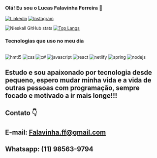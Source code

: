 ### Olá! Eu sou o Lucas Falavinha Ferreira 🐻


[![Linkedin](https://img.shields.io/badge/LinkedIn-0077B5?style=for-the-badge&logo=linkedin&logoColor=white)](https://www.linkedin.com/in/lucas-ferreira-34116219b/)
[![Instagram](https://img.shields.io/badge/Instagram-E4405F?style=for-the-badge&logo=instagram&logoColor=white)](https://www.instagram.com/lukasport_/)

![Nieskall GitHub stats](https://github-readme-stats.vercel.app/api?username=Nieskall&show_icons=true&theme=tokyonight)
[![Top Langs](https://github-readme-stats.vercel.app/api/top-langs/?username=Nieskall&langs_count=8)](https://github.com/anuraghazra/github-readme-stats)

### Tecnologias que uso no meu dia

<div style="display: inline_block"><br/>
  <img alt="hmtl5" src="https://img.shields.io/badge/HTML5-E34F26?style=for-the-badge&logo=html5&logoColor=white"/>
 <img alt="css" src="https://img.shields.io/badge/CSS3-1572B6?style=for-the-badge&logo=css3&logoColor=white"/>
 <img alt="c#" src="https://img.shields.io/badge/C%23-239120?style=for-the-badge&logo=c-sharp&logoColor=white"/>
 <img alt="javascript" src="https://img.shields.io/badge/JavaScript-323330?style=for-the-badge&logo=javascript&logoColor=F7DF1E"/>
 <img alt="react" src="https://img.shields.io/badge/React-20232A?style=for-the-badge&logo=react&logoColor=61DAFB"/>
 <img alt="netlify" src="https://img.shields.io/badge/Netlify-00C7B7?style=for-the-badge&logo=netlify&logoColor=white"/>
 <img alt="spring" src="https://img.shields.io/badge/Spring-6DB33F?style=for-the-badge&logo=spring&logoColor=white"/>
 <img alt="nodejs" src="https://img.shields.io/badge/Node.js-43853D?style=for-the-badge&logo=node.js&logoColor=white"/>
</div>

## Estudo e sou apaixonado por tecnologia desde pequeno, espero mudar minha vida e a vida de outras pessoas com programação, sempre focado e motivado a ir mais longe!!!

## Contato 👇
## E-mail: Falavinha.ff@gmail.com
## Whatsapp: (11) 98563-9794
